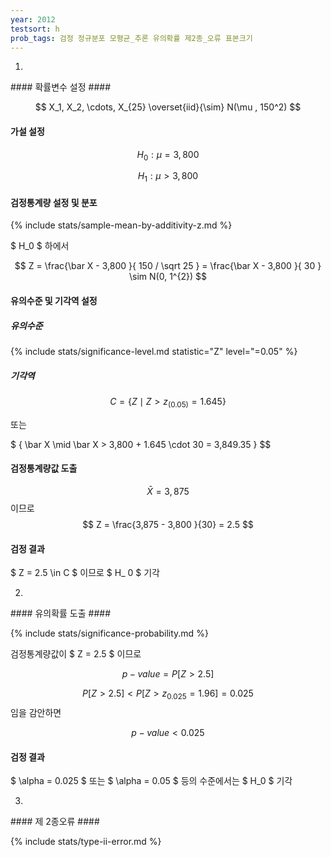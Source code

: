 ```yaml
---
year: 2012
testsort: h
prob_tags: 검정 정규분포 모평균_추론 유의확률 제2종_오류 표본크기
---
```

1)

<div>
#### 확률변수 설정 ####

$$ X_1, X_2, \cdots, X_{25} \overset{iid}{\sim} N(\mu , 150^2) $$

#### 가설 설정 ####

$$ H_0 : \mu = 3,800 $$

$$ H_1 : \mu > 3,800 $$

#### 검정통계량 설정 및 분포 ####

{% include stats/sample-mean-by-additivity-z.md %}

$ H_0 $ 하에서

$$ Z =  \frac{\bar X - 3,800 }{ 150 / \sqrt 25 } =  \frac{\bar X - 3,800 }{ 30 } \sim N(0, 1^{2}) $$

#### 유의수준 및 기각역 설정 ####

##### 유의수준 #####

{% include stats/significance-level.md statistic="Z" level="=0.05" %}

##### 기각역 #####

$$ C = \{ Z \mid Z > z_ {(0.05)} = 1.645 \} $$

또는

$ \{ \bar X \mid \bar X > 3,800 + 1.645 \cdot 30 = 3,849.35 \} $$

#### 검정통계량값 도출 ####

$$ \bar X = 3,875 $$ 이므로 $$ Z = \frac{3,875 - 3,800 }{30} = 2.5 $$

#### 검정 결과 ####

$ Z = 2.5 \in C $ 이므로 $ H_ 0 $ 기각

</div>

2)

<div>
#### 유의확률 도출 ####

{% include stats/significance-probability.md %}

검정통계량값이 $ Z = 2.5 $ 이므로

$$ p-value = P[ Z > 2.5 ] $$

$$ P [ Z > 2.5 ] < P [ Z > z_{0.025} = 1.96 ] = 0.025 $$ 임을 감안하면

$$ p-value < 0.025 $$

#### 검정 결과 ####

$ \alpha = 0.025 $ 또는 $ \alpha = 0.05 $ 등의 수준에서는 $ H_0 $ 기각

</div>

3)

<div>
#### 제 2종오류 ####

{% include stats/type-ii-error.md %}

</div>